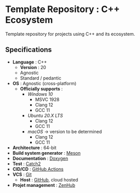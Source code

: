 # Template Repository : C++ Ecosystem

Template repository for projects using C++ and its ecosystem.

## Specifications

- **Language** : C++
    - **Version** : 20
    - Agnostic
    - Standard / pedantic
- **OS** : Agnostic (cross-platform)
    - **Officially supports** :
        - *Windows 10*
            - MSVC 1928
            - Clang 12
            - GCC 11
        - *Ubuntu 20.X LTS*
            - Clang 12
            - GCC 11
        - *macOS* → version to be determined
            - Clang 12
            - GCC 11
- **Architecture** : 64-bit
- **Build system generator** : [Meson](https://mesonbuild.com)
- **Documentation** : [Doxygen](https://www.doxygen.nl)
- **Test** : [Catch2](https://github.com/catchorg/Catch2)
- **CID/CD** : [GitHub Actions](https://github.com/features/actions)
- **VCS** : [Git](https://git-scm.com/)
    - **Host** : [GitHub](https://github.com/), cloud hosted
- **Projet management** : [ZenHub](https://www.zenhub.com)
